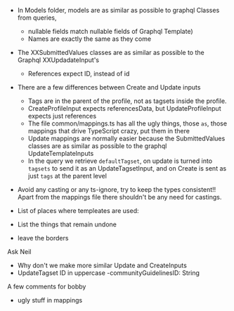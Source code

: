 

- In Models folder, models are as similar as possible to graphql Classes from queries,
  - nullable fields match nullable fields of Graphql Template)
  - Names are exactly the same as they come
- The XXSubmittedValues classes are as similar as possible to the Graphql XXUpdadateInput's
  - References expect ID, instead of id
- There are a few differences between Create and Update inputs

  - Tags are in the parent of the profile, not as tagsets inside the profile.
  - CreateProfileInput expects referencesData, but UpdateProfileInput expects just references
  - The file common/mappings.ts has all the ugly things, those `as`, those mappings that drive TypeScript crazy, put them in there
  - Update mappings are normally easier because the SubmittedValues classes are as similar as possible to the graphql UpdateTemplateInputs
  - In the query we retrieve `defaultTagset`, on update is turned into `tagsets` to send it as an UpdateTagsetInput, and on Create is sent as just `tags` at the parent level

- Avoid any casting or any ts-ignore, try to keep the types consistent!! Apart from the mappings file there shouldn't be any need for castings.



- List of places where templeates are used:

- List the things that remain undone

- leave the borders



Ask Neil
- Why don't we make more similar Update and CreateInputs
- UpdateTagset ID in uppercase
-communityGuidelinesID: String



A few comments for bobby
- ugly stuff in mappings